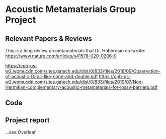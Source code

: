 # Acoustic Metamaterials Group Project
 
## Relevant Papers & Reviews

This is a long review on metamaterials that Dr. Haberman co-wrote: https://www.nature.com/articles/s41578-020-0206-0

https://cpb-us-w2.wpmucdn.com/sites.gatech.edu/dist/0/833/files/2018/09/Observation-of-acoustic-Dirac-like-cone-and-double.pdf
https://cpb-us-w2.wpmucdn.com/sites.gatech.edu/dist/0/833/files/2019/07/Non-Hermitian-complementary-acoustic-metamaterials-for-lossy-barriers.pdf

## Code

## Project report
...see Overleaf

